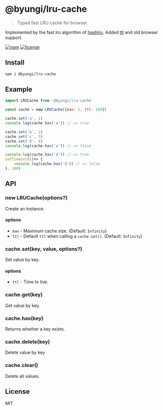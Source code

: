 # @byungi/lru-cache
> Typed fast LRU cache for browser.

Implemented by the fast lru algorithm of [hashlru](https://github.com/dominictarr/hashlru).
Added [ttl](https://en.wikipedia.org/wiki/Time_to_live) and old browser support.


[![npm](https://flat.badgen.net/npm/v/@byungi/lru-cache)](https://www.npmjs.com/package/@byungi/lru-cache)
[![license](https://flat.badgen.net/github/license/skt-t1-byungi/@byungi/lru-cache)](https://github.com/skt-t1-byungi/@byungi/lru-cache/blob/master/LICENSE)

## Install
```sh
npm i @byungi/lru-cache
```

## Example
```js
import LRUCache from '@byungi/lru-cache'

const cache = new LRUCache({max: 2, ttl: 100})

cache.set('a', 1)
console.log(cache.has('a')) // => true

cache.set('b', 2)
cache.set('c', 3)
cache.set('d', 4)
console.log(cache.has('a')) // => false

console.log(cache.has('d')) // => true
setTimeout(()=> {
    console.log(cache.has('d')) // => false
}, 100)
```

## API
### new LRUCache(options?)
Create an instance.

#### options
- `max` - Maximum cache size. (Default: `Infinity`)
- `ttl` - Default `ttl` when calling a `cache.set()`. (Default: `Infinity`)

### cache.set(key, value, options?)
Set value by key.

#### options
- `ttl` - Time to live.

### cache.get(key)
Get value by key.

### cache.has(key)
Returns whether a key exists.

### cache.delete(key)
Delete value by key

### cache.clear()
Delete all values.

## License
MIT
